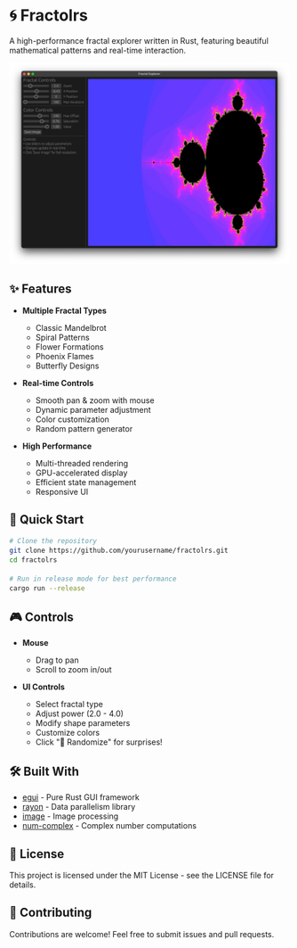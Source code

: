 # 🌀 Fractolrs

A high-performance fractal explorer written in Rust, featuring beautiful mathematical patterns and real-time interaction.

![Fractal Example](gui.jpg)

## ✨ Features

- **Multiple Fractal Types**
  - Classic Mandelbrot
  - Spiral Patterns
  - Flower Formations
  - Phoenix Flames
  - Butterfly Designs

- **Real-time Controls**
  - Smooth pan & zoom with mouse
  - Dynamic parameter adjustment
  - Color customization
  - Random pattern generator

- **High Performance**
  - Multi-threaded rendering
  - GPU-accelerated display
  - Efficient state management
  - Responsive UI

## 🚀 Quick Start

```bash
# Clone the repository
git clone https://github.com/yourusername/fractolrs.git
cd fractolrs

# Run in release mode for best performance
cargo run --release
```

## 🎮 Controls

- **Mouse**
  - Drag to pan
  - Scroll to zoom in/out

- **UI Controls**
  - Select fractal type
  - Adjust power (2.0 - 4.0)
  - Modify shape parameters
  - Customize colors
  - Click "🎲 Randomize" for surprises!

## 🛠️ Built With

- [egui](https://github.com/emilk/egui) - Pure Rust GUI framework
- [rayon](https://github.com/rayon-rs/rayon) - Data parallelism library
- [image](https://github.com/image-rs/image) - Image processing
- [num-complex](https://github.com/rust-num/num-complex) - Complex number computations

## 📝 License

This project is licensed under the MIT License - see the LICENSE file for details.

## 🤝 Contributing

Contributions are welcome! Feel free to submit issues and pull requests.
